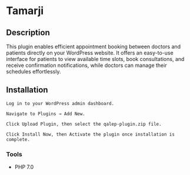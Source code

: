 # Tamarji

## Description
This plugin enables efficient appointment booking between doctors and patients directly on your WordPress website. It offers an easy-to-use interface for patients to view available time slots, book consultations, and receive confirmation notifications, while doctors can manage their schedules effortlessly.

## Installation

```
Log in to your WordPress admin dashboard.

Navigate to Plugins → Add New.

Click Upload Plugin, then select the qalep-plugin.zip file.

Click Install Now, then Activate the plugin once installation is complete.
```

### Tools
* PHP 7.0

